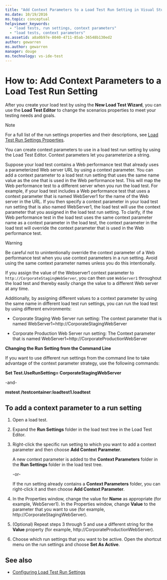 ```yaml
---
title: "Add Context Parameters to a Load Test Run Setting in Visual Studio"
ms.date: 10/19/2016
ms.topic: conceptual
helpviewer_keywords:
  - "load tests, run settings, context parameters"
  - "load tests, context parameters"
ms.assetid: a8a0b97e-8040-4711-85ab-36548b130ed2
author: gewarren
ms.author: gewarren
manager: douge
ms.technology: vs-ide-test
---
```

# How to: Add Context Parameters to a Load Test Run Setting

After you create your load test by using the **New Load Test Wizard**, you can use the **Load Test Editor** to change the scenarios properties to meet your testing needs and goals.

> [!NOTE]
> For a full list of the run settings properties and their descriptions, see [Load Test Run Settings Properties](../test/load-test-run-settings-properties.md).

You can create context parameters to use in a load test run setting by using the Load Test Editor. Context parameters let you parameterize a string.

Suppose your load test contains a Web performance test that already uses a parameterized Web server URL by using a context parameter. You can add a context parameter to a load test run setting that uses the same name value as the one that is used in the Web performance test. This will map the Web performance test to a different server when you run the load test. For example, if your load test includes a Web performance test that uses a context parameter that is named WebServer1 for the name of the Web server in the URL. If you then specify a context parameter in your load test run setting that is also named WebServer1, the load test will use the context parameter that you assigned in the load test run setting. To clarify, if the Web performance test in the load test uses the same context parameter name as a context parameter in the load test, the context parameter in the load test will override the context parameter that is used in the Web performance test.

> [!WARNING]
> Be careful not to unintentionally override the context parameter of a Web performance test when you use context parameters in a run setting. Avoid using the same context parameter names unless you do this intentionally.

If you assign the value of the Webserver1 context parameter to `http://CorporateStagingWebServer`, you can then use `WebServer1` throughout the load test and thereby easily change the value to a different Web server at any time.

Additionally, by assigning different values to a context parameter by using the same name in different load test run settings, you can run the load test by using different environments:

-   Corporate Staging Web Server run setting: The context parameter that is named WebServer1=http://CorporateStagingWebServer

-   Corporate Production Web Server run setting: The Context parameter that is named WebServer1=http://CorporateProductionWebServer

 **Changing the Run Setting from the Command Line**

 If you want to use different run settings from the command line to take advantage of the context parameter strategy, use the following commands:

 **Set Test.UseRunSetting= CorporateStagingWebServer**

 -and-

 **mstest /testcontainer:loadtest1.loadtest**

## To add a context parameter to a run setting

1.  Open a load test.

2.  Expand the **Run Settings** folder in the load test tree in the Load Test Editor.

3.  Right-click the specific run setting to which you want to add a context parameter and then choose **Add Context Parameter**.

     A new context parameter is added to the **Context Parameters** folder in the **Run Settings** folder in the load test tree.

     -or-

     If the run setting already contains a **Context Parameters** folder, you can right-click it and then choose **Add Context Parameter**.

4.  In the Properties window, change the value for **Name** as appropriate (for example, WebServer1). In the Properties window, change **Value** to the parameter that you want to use (for example, http://CorporateStagingWebServer).

5.  (Optional) Repeat steps 3 through 5 and use a different string for the **Value** property (for example, http://CorporateProductionWebServer).

6.  Choose which run settings that you want to be active. Open the shortcut menu on the run settings and choose **Set As Active**.

## See also

- [Configuring Load Test Run Settings](../test/configure-load-test-run-settings.md)